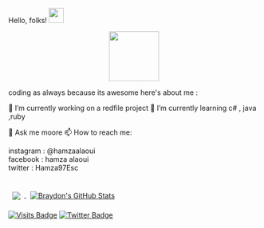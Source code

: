 
  Hello, folks! <img src="https://raw.githubusercontent.com/MartinHeinz/MartinHeinz/master/wave.gif" width="30px">
  
  <div id="header" align="center">
  <img src="https://media.giphy.com/media/M9gbBd9nbDrOTu1Mqx/giphy.gif" width="100"/>
   </div>
 
 coding as always because its awesome here's about me :

🔭 I’m currently working on a redfile project 🌱 I’m currently learning c# , java ,ruby

💬 Ask me moore 📫 How to reach me:

instagram : @hamzaalaoui <br>
facebook : hamza alaoui <br>
twitter : Hamza97Esc <br>
  




<br>





<a href="https://github.com/hamzasolicode">
  <img align="center" style="margin:0.5rem" src="https://github-readme-stats.vercel.app/api/top-langs/?username=hamzasolicode&hide=html,css&title_color=ffffff&text_color=c9cacc&icon_color=4AB197&bg_color=1A2B34" />
</a>

<a href="https://github.com/hamzasolicode">
  <img align="center" style="margin:0.5rem" src="https://github-readme-stats.vercel.app/api?username=hamzasolicode&show_icons=true&line_height=27&count_private=true&title_color=ffffff&text_color=c9cacc&icon_color=4AB097&bg_color=1A2B34" alt="Braydon's GitHub Stats" />
</a>


 
[![Visits Badge](https://badges.pufler.dev/visits/braydoncoyer/braydoncoyer)](https:braydoncoyer.dev)
[![Twitter Badge](https://img.shields.io/badge/Twitter-Profile-informational?style=flat&logo=twitter&logoColor=white&color=1CA2F1)](https://twitter.com/Hamza97Esc)
  
